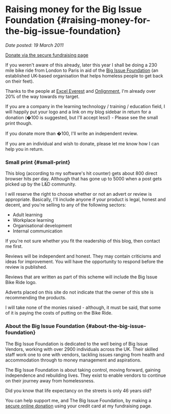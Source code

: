 # Raising money for the Big Issue Foundation {#raising-money-for-the-big-issue-foundation}

_Date posted: 19 March 2011_

[Donate via the secure fundraising page](http://my.artezglobal.com/personalPage.aspx?SID=310589&Lang=en-CA)

If you weren't aware of this already, later this year I shall be doing a 230 mile bike ride from London to Paris in aid of the [Big Issue Foundation](http://www.bigissue.com/) (an established UK-based organisation that helps homeless people to get back on their feet).

Thanks to the people at [Excel Everest](http://www.exceleverest.com/) and [Onlignment](http://onlignment.com/), I'm already over 20% of the way towards my target.

If you are a company in the learning technology / training / education field, I will happily put your logo and a link on my blog sidebar in return for a donation (�100 is suggested, but I'll accept less!) - Please see the small print though.

If you donate more than �100, I'll write an independent review.

If you are an individual and wish to donate, please let me know how I can help you in return.

### Small print {#small-print}

This blog (according to my software's hit counter) gets about 800 direct browser hits per day. Although that has gone up to 5000 when a post gets picked up by the L&D community.

I will reserve the right to choose whether or not an advert or review is appropriate. Basically, I'll include anyone if your product is legal, honest and decent, and you're selling to any of the following sectors:

*   Adult learning
*   Workplace learning
*   Organisational development
*   Internal communication

If you're not sure whether you fit the readership of this blog, then contact me first.

Reviews will be independent and honest. They may contain criticisms and ideas for improvement. You will have the opportunity to respond before the review is published.

Reviews that are written as part of this scheme will include the Big Issue Bike Ride logo.

Adverts placed on this site do not indicate that the owner of this site is recommending the products.

I will take none of the monies raised - although, it must be said, that some of it is paying the costs of putting on the Bike Ride.

### About the Big Issue Foundation {#about-the-big-issue-foundation}

The Big Issue Foundation is dedicated to the well being of Big Issue Vendors, working with over 2900 individuals across the UK. Their skilled staff work one to one with vendors, tackling issues ranging from health and accommodation through to money management and aspirations.

The Big Issue Foundation is about taking control, moving forward, gaining independence and rebuilding lives. They exist to enable vendors to continue on their journey away from homelessness.

Did you know that life expectancy on the streets is only 46 years old?

You can help support me, and The Big Issue Foundation, by making a [secure online donation](http://my.artezglobal.com/personalPage.aspx?SID=310589&Lang=en-CA) using your credit card at my fundraising page.